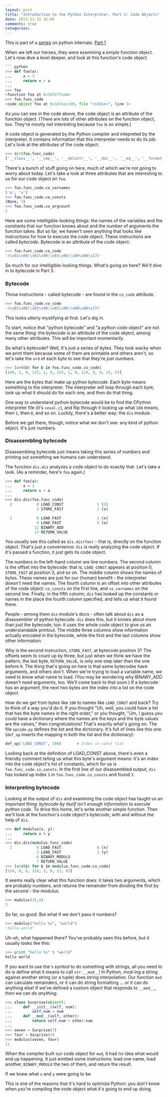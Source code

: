 ```yaml
---
layout: post
title: "Introduction to the Python Interpreter, Part 2: Code Objects"
date: 2013-11-15 16:04
comments: true
categories: 
---
```


This is part of a [series](/blog/categories/python-internals) on python internals.
[Part 1](/blog/2013/11/15/introduction-to-the-python-interpreter/)

When we left our heroes, they were examining a simple function object.  Let's now dive a level deeper, and look at this function's code object.

``` python
``` python
>>> def foo(a):
...     x = 3
...     return x + a
... 
>>> foo
<function foo at 0x107ef7aa0>
>>> foo.func_code
<code object foo at 0x107eeccb0, file "<stdin>", line 1>
```

As you can see in the code above, the code object is an attribute of the function object.  (There are lots of other attributes on the function object, too. They're mostly not interesting because `foo` is so simple.)

A code object is generated by the Python compiler and intepreted by the interpreter.  It contains information that this interpreter needs to do its job. Let's look at the attributes of the code object.

``` python 
>>> dir(foo.func_code)
['__class__', '__cmp__', '__delattr__', '__doc__', '__eq__', '__format__', '__ge__', '__getattribute__', '__gt__', '__hash__', '__init__', '__le__', '__lt__', '__ne__', '__new__', '__reduce__', '__reduce_ex__', '__repr__', '__setattr__', '__sizeof__', '__str__', '__subclasshook__', 'co_argcount', 'co_cellvars', 'co_code', 'co_consts', 'co_filename', 'co_firstlineno', 'co_flags', 'co_freevars', 'co_lnotab', 'co_name', 'co_names', 'co_nlocals', 'co_stacksize', 'co_varnames']
```

There's a bunch of stuff going on here, much of which we're not going to worry about today.  Let's take a look at three attributes that are interesting to us for our code object on `foo`.

``` python
>>> foo.func_code.co_varnames
('a', 'x')
>>> foo.func_code.co_consts
(None, 3)
>>> foo.func_code.co_argcount
1
```

Here are some intelligible-looking things: the names of the variables and the constants that our function knows about and the number of arguments the function takes.  But so far, we haven't seen anything that looks like instructions for how to execute the code object.  These instructions are called _bytecode_.  Bytecode is an attribute of the code object:

```python 
>>> foo.func_code.co_code
'd\x01\x00}\x01\x00|\x01\x00|\x00\x00\x17S'
```

So much for our intelligible-looking things.  What's going on here?  We'll dive in to bytecode in Part 3.

### Bytecode

Those instructions - called bytecode - are found in the `co_code` attribute.

``` python
>>> foo.func_code.co_code
'd\x01\x00}\x01\x00|\x01\x00|\x00\x00\x17S'
```

This looks utterly mystifying at first.  Let's dig in.

To start, notice that "python bytecode" and "a python code object" are not the same thing: the bytecode is an attribute of the code object, among many other attributes.  This will be important momentarily.

So what's bytecode?  Well, it's just a series of bytes.  They look wacky when we print them because some of them are printable and others aren't, so let's take the `ord` of each byte to see that they're just numbers.

``` python
>>> [ord(b) for b in foo.func_code.co_code]
[100, 1, 0, 125, 1, 0, 124, 1, 0, 124, 0, 0, 23, 83]
```

Here are the bytes that make up python bytecode.  Each byte means something to the interpreter.  The interpreter will loop through each byte, look up what it should do for each one, and then do that thing.

One way to understand python bytecode would be to find the CPython interpreter file (it's `ceval.c`), and flip through it looking up what `100` means, then `1`, then `0`, and so on.  Luckily, there's a better way: the `dis` module.

Before we get there, though, notice what we don't see: any kind of python object.  It's just numbers.

### Disassembling bytecode

Disassembling bytecode just means taking this series of numbers and printing out something we humans can understand.

The function `dis.dis` analyzes a code object to do exactly that.  Let's take a look.  (As a reminder, here's `foo` again.)

``` python
>>> def foo(a):
...     x = 3
...     return x + a
... 
>>> dis.dis(foo.func_code)
  2           0 LOAD_CONST               1 (3)
              3 STORE_FAST               1 (x)

  3           6 LOAD_FAST                1 (x)
              9 LOAD_FAST                0 (a)
             12 BINARY_ADD          
             13 RETURN_VALUE
```

You usually see this called as `dis.dis(foo)` - that is, directly on the function object.  That's just a convenience: `dis` is really analyzing the code object.  If it's passed a function, it just gets its code object.

The numbers in the left-hand column are line numbers.  The second column is the offset into the bytecode: that is, `LOAD_CONST` appears at position 0, `STORE_FAST` at position 3, and so on.  The middle column shows the names of bytes. These names are just for our (human) benefit - the interpreter doesn't need the names.  The fourth column is an offset into other attributes of the code object: `co_consts` on the first line, and `co_varnames` on the second line.  Finally, in the fifth column, `dis` has looked up the constants or names in the place the fourth column specified, and tells us what it found there.

People - among them `dis` module's docs - often talk about `dis` as a disassembler of python bytecode.  `dis` does this, but it knows about more than just the bytecode, too: it uses the whole code object to give us an understandable printout.  The middle three columns show information actually encoded in the bytecode, while the first and the last columns show other information.

Why is the second instruction, `STORE_FAST`, at bytecode position 3?  The offsets seem to count up by three, but just when we think we have the pattern, the last byte, `RETURN_VALUE`, is only one step later than the one before it. The thing that's going on here is that some bytecodes have arguments, and others don't.  When we're trying to load a variable name, we need to know what name to load.  (You may be wondering why BINARY_ADD doesn't need arguments, too.  We'll come back to that soon.)  If a bytecode has an argument, the next two bytes are the index into a list on the code object.

How do we get from bytes like `100` to names like `LOAD_CONST` and back?  Try to think of a way you'd do it.  If you thought "Uh, well, you could have a list that has the byte names in the right order," or you thought, "Um, I guess you could have a dictionary where the names are the keys and the byte values are the values," then congratulations!  That's exactly what's going on.  The file `opcode.py` defines the list and the dictionary.  It's full of lines like this one (`def_op` inserts the mapping in both the list and the dictionary):

``` python
def_op('LOAD_CONST', 100)       # Index in const list
```

Looking back at the definition of LOAD_CONST above, there's even a friendly comment telling us what this byte's argument means: it's an index into the code object's list of constants, which for us is `foo.func_code.co_consts`. In the first line of our disassembled output, `dis` has looked up index `1` in `foo.func_code.co_consts` and found `3`.

### Interpreting bytecode

Looking at the output of `dis` and examining the code object has taught us an important thing: _bytecode by itself isn't enough information to execute python code._ To drive this home, let's write another simple function.  Then we'll look at the function's code object's bytecode, with and without the help of `dis`.

``` python
>>> def modulus(x, y):
...     return x % y
... 
>>> dis.dis(modulus.func_code)
  2           0 LOAD_FAST                0 (x)
              3 LOAD_FAST                1 (y)
              6 BINARY_MODULO       
              7 RETURN_VALUE
>>> [ord(b) for b in modulus.func_code.co_code]
[124, 0, 0, 124, 1, 0, 22, 83]
```

It seems really clear what this function does: it takes two arguments, which are probably numbers, and returns the remainder from dividing the first by the second - the modulus.

```python
>>> modulus(15,4)
3
```

So far, so good.  But what if we don't pass it numbers?

``` python
>>> modulus("hello %s", "world")
'hello world'
```

Uh-oh, what happened there?  You've probably seen this before, but it usually looks like this: 

``` python
>>> print "hello %s" % "world"
hello world
```

If you want to use the `%` symbol to do something with strings, all you need to do is define what it means to call `str.__mod__`!  In Python, mod-ing a string against another string (or a tuple) does string interpolation.  Our function `mod` can calculate remainders, or it can do string formatting ... or it can do anything else!  If we've defined a custom object that responds to `__mod__`, then we can do _anything_.

``` python
>>> class Surprise(object):
...     def __init__(self, num):
...         self.num = num
...     def __mod__(self, other):
...         return self.num + other.num
... 
>>> seven = Surprise(7)
>>> four = Surprise(4)
>>> modulus(seven, four)
11
```

When the compiler built our code object for `mod`, it had no idea what would end up happening.  It just emitted some instructions: load one name, load another, `BINARY_MODULO` the two of them, and return the result.

If we knew what `x` and `y` were going to be

This is one of the reasons that it's hard to optimize Python: you don't know when you're compiling the code object what it's going to end up doing.

